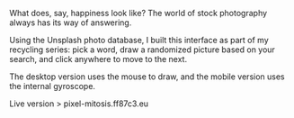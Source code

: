 What does, say, happiness look like? The world of stock photography always has its way of answering.

Using the Unsplash photo database, I built this interface as part of my recycling series: pick a word, draw a randomized picture based on your search, and click anywhere to move to the next.

The desktop version uses the mouse to draw, and the mobile version uses the internal gyroscope.

Live version > pixel-mitosis.ff87c3.eu
